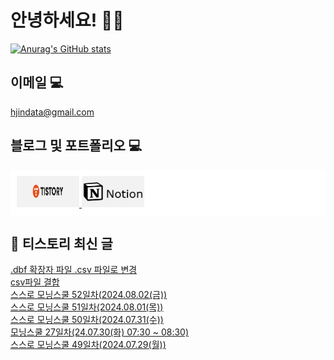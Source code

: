 # 안녕하세요! 🙋‍♂️

[![Anurag's GitHub stats](https://github-readme-stats.vercel.app/api?username=HGJin)](https://github.com/anuraghazra/github-readme-stats)
<!--
[![Top Langs](https://github-readme-stats.vercel.app/api/top-langs/?username=HGJin&layout=compact&hide=r,jupyter%20notebook,c%23&exclude_repo=roharui.github.io)](https://github.com/anuraghazra/github-readme-stats)
-->
<!--
## 이런 환경에 익숙해요✍🏼

## 언어

<p>
  <img alt="" src= "https://img.shields.io/badge/JavaScript-F7DF1E?style=flat-square&logo=JavaScript&logoColor=white"/> 
  <img alt="" src= "https://img.shields.io/badge/TypeScript-black?logo=typescript&logoColor=blue"/>
</p>
-->
## 이메일 💻

hjindata@gmail.com

## 블로그 및 포트폴리오 💻

<div style="display: flex; flex-direction: row;background-color: white;padding: 10px;">
    <div style="margin-right: 10px;">
        <a href="https://hjindata.tistory.com/">
            <img src="https://github.com/HGJin/tistory/blob/main/logo/tistory1.png?raw=true" width="100" height="50" />
        </a>
        <a href="https://adventurous-pamphlet-28c.notion.site/DA-Data-Analyst-d609592479e144c9ba8ea716122ef05c/">
            <img src="https://github.com/HGJin/tistory/blob/e35e6767cef7d139a31c75581ae47e5a76940263/logo/notion.png?raw=true" width="100" height="50" />
        </a>
    </div>
</div>

## 📝 티스토리 최신 글

<a href=https://hjindata.tistory.com/320>.dbf 확장자 파일 .csv 파일로 변경</a></br><a href=https://hjindata.tistory.com/319>csv파일 결합</a></br><a href=https://hjindata.tistory.com/317>스스로 모닝스쿨 52일차(2024.08.02(금))</a></br><a href=https://hjindata.tistory.com/316>스스로 모닝스쿨 51일차(2024.08.01(목))</a></br><a href=https://hjindata.tistory.com/315>스스로 모닝스쿨 50일차(2024.07.31(수))</a></br><a href=https://hjindata.tistory.com/314>모닝스쿨 27일차(24.07.30(화) 07:30 ~ 08:30)</a></br><a href=https://hjindata.tistory.com/313>스스로 모닝스쿨 49일차(2024.07.29(월))</a></br>